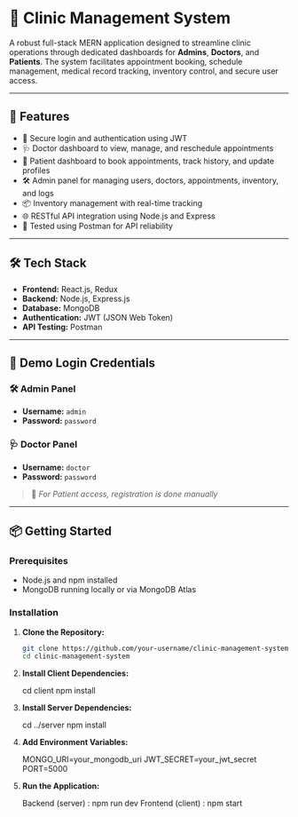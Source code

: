 # 🏥 Clinic Management System

A robust full-stack MERN application designed to streamline clinic operations through dedicated dashboards for **Admins**, **Doctors**, and **Patients**. The system facilitates appointment booking, schedule management, medical record tracking, inventory control, and secure user access.

---

## 🚀 Features

- 🔐 Secure login and authentication using JWT
- 🩺 Doctor dashboard to view, manage, and reschedule appointments
- 👤 Patient dashboard to book appointments, track history, and update profiles
- 🛠️ Admin panel for managing users, doctors, appointments, inventory, and logs
- 📦 Inventory management with real-time tracking
- 🌐 RESTful API integration using Node.js and Express
- 🧪 Tested using Postman for API reliability

---

## 🛠️ Tech Stack

- **Frontend:** React.js, Redux
- **Backend:** Node.js, Express.js
- **Database:** MongoDB
- **Authentication:** JWT (JSON Web Token)
- **API Testing:** Postman

---

## 🔐 Demo Login Credentials

### 🛠️ Admin Panel
- **Username:** `admin`
- **Password:** `password`

### 🩺 Doctor Panel
- **Username:** `doctor`
- **Password:** `password`

> 📌 *For Patient access, registration is done manually*

---

## 📦 Getting Started

### Prerequisites

- Node.js and npm installed
- MongoDB running locally or via MongoDB Atlas

### Installation

1. **Clone the Repository:**

   ```bash
   git clone https://github.com/your-username/clinic-management-system.git
   cd clinic-management-system

2. **Install Client Dependencies:**

   cd client
   npm install

3. **Install Server Dependencies:**

   cd ../server
   npm install

4. **Add Environment Variables:**

   MONGO_URI=your_mongodb_uri
   JWT_SECRET=your_jwt_secret
   PORT=5000

5. **Run the Application:**

   Backend (server) : npm run dev
   Frontend (client) : npm start



